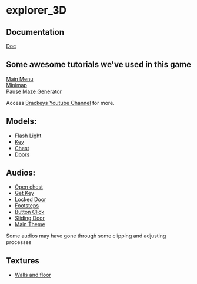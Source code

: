 # explorer_3D

## Documentation
[Doc](https://docs.google.com/document/d/1uz-AWl8rtp_OqCKzvMmPlFv-NrRL4UjwOnxZqrsTSLc/edit?usp=sharing)

## Some awesome tutorials we've used in this game
[Main Menu](https://www.youtube.com/watch?v=JivuXdrIHK0)  
[Minimap](https://www.youtube.com/watch?v=28JTTXqMvOU)  
[Pause](https://www.youtube.com/watch?v=JivuXdrIHK0)
[Maze Generator](https://www.youtube.com/watch?v=ya1HyptE5uc)
  
Access [Brackeys Youtube Channel](https://www.youtube.com/channel/UCYbK_tjZ2OrIZFBvU6CCMiA) for more.


## Models:

- [Flash Light](https://opengameart.org/content/torch)
- [Key](https://www.turbosquid.com/3d-models/old-key-3ds/448201)
- [Chest](https://www.turbosquid.com/3d-models/chest-3d-model-1290627)
- [Doors](https://opengameart.org/content/modular-dungeon-2-3d-models)

## Audios:  

- [Open chest](https://freesound.org/people/www.bonson.ca/sounds/12652/)  
- [Get Key](https://freesound.org/people/original_sound/sounds/366104/)  
- [Locked Door](https://freesound.org/people/MATRIXXX_/sounds/364926/)  
- [Footsteps](https://freesound.org/people/patchytherat/sounds/535051/)  
- [Button Click](https://freesound.org/people/brnck/sounds/257357/) 
- [Sliding Door](https://freesound.org/people/soundslikewillem/sounds/377792/) 
- [Main Theme](https://freesound.org/people/TheoTeravainen/sounds/510800/)  

Some audios may have gone through some clipping and adjusting processes


## Textures
- [Walls and floor](https://opengameart.org/content/117-stone-wall-tilable-textures-in-8-themes)
